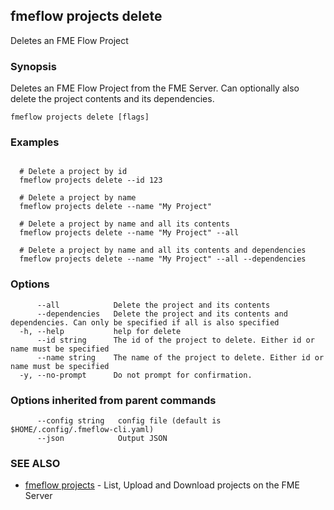 ## fmeflow projects delete

Deletes an FME Flow Project

### Synopsis

Deletes an FME Flow Project from the FME Server. Can optionally also delete the project contents and its dependencies.

```
fmeflow projects delete [flags]
```

### Examples

```

  # Delete a project by id
  fmeflow projects delete --id 123

  # Delete a project by name
  fmeflow projects delete --name "My Project"
  
  # Delete a project by name and all its contents
  fmeflow projects delete --name "My Project" --all
  
  # Delete a project by name and all its contents and dependencies
  fmeflow projects delete --name "My Project" --all --dependencies
```

### Options

```
      --all            Delete the project and its contents
      --dependencies   Delete the project and its contents and dependencies. Can only be specified if all is also specified
  -h, --help           help for delete
      --id string      The id of the project to delete. Either id or name must be specified
      --name string    The name of the project to delete. Either id or name must be specified
  -y, --no-prompt      Do not prompt for confirmation.
```

### Options inherited from parent commands

```
      --config string   config file (default is $HOME/.config/.fmeflow-cli.yaml)
      --json            Output JSON
```

### SEE ALSO

* [fmeflow projects](fmeflow_projects.md)	 - List, Upload and Download projects on the FME Server


